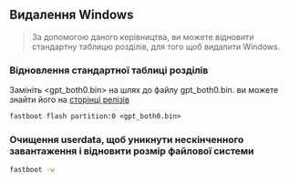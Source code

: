 ## Видалення Windows
> За допомогою даного керівництва, ви можете відновити стандартну таблицю розділів, для того щоб видалити Windows.

### Відновлення стандартної таблиці розділів

Замініть <gpt_both0.bin> на шлях до файлу gpt_both0.bin. ви можете знайти його на [сторінці релізів](../../../../releases/tag/binaries)

```cmd
fastboot flash partition:0 <gpt_both0.bin>
````

### Очищення userdata, щоб уникнути нескінченного завантаження і відновити розмір файлової системи
```cmd
fastboot -w
````
